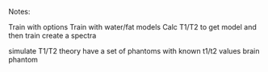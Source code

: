 Notes:

Train with options
Train with water/fat models 
Calc T1/T2 to get model and then train 
create a spectra 

simulate T1/T2 theory
have a set of phantoms with known t1/t2 values
brain phantom